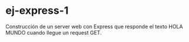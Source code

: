 # ej-express-1
Construcción de un server web con Express que responde el texto HOLA MUNDO cuando llegue un request GET.
